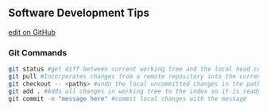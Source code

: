 ## Software Development Tips
[edit on GitHub](https://github.com/garryallwood/Software-Development/edit/master/index.md)

### Git Commands

```bash
git status #get diff between current working tree and the local head commit
git pull #Incorporates changes from a remote repository into the current local branch.
git checkout -- <paths> #undo the local uncommitted changes in the paths
git add . #Adds all changes in working tree to the index so it is ready for commit
git commit -m "message here" #commit local changes with the message
```
